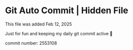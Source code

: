 # Git Auto Commit | Hidden File

This file was added Feb 12, 2025

Just for fun and keeping my daily git commit active 🤪

commit number: 2553108
